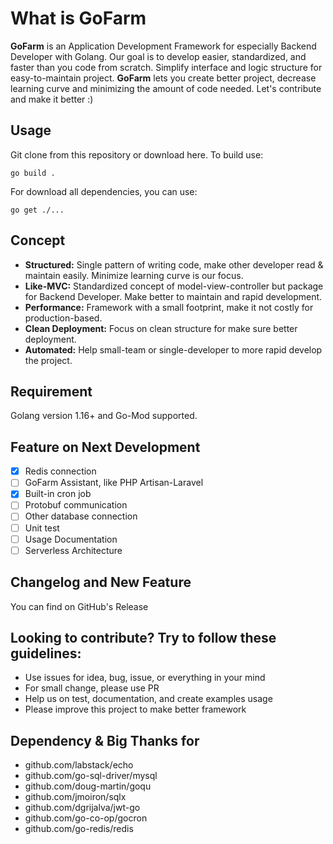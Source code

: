 # What is GoFarm
**GoFarm** is an Application Development Framework for especially Backend Developer with Golang. Our goal is to develop easier, standardized, and faster than you code from scratch. Simplify interface and logic structure for easy-to-maintain project. **GoFarm** lets you create better project, decrease learning curve and minimizing the amount of code needed. Let's contribute and make it better :)

## Usage
Git clone from this repository or download here. To build use:
```
go build .
```
For download all dependencies, you can use:
```
go get ./...
```

## Concept
- **Structured:** Single pattern of writing code, make other developer read & maintain easily. Minimize learning curve is our focus.
- **Like-MVC:** Standardized concept of model-view-controller but package for Backend Developer. Make better to maintain and rapid development.
- **Performance:** Framework with a small footprint, make it not costly for production-based.
- **Clean Deployment:** Focus on clean structure for make sure better deployment.
- **Automated:** Help small-team or single-developer to more rapid develop the project.

## Requirement
Golang version 1.16+ and Go-Mod supported.

## Feature on Next Development
- [x] Redis connection
- [ ] GoFarm Assistant, like PHP Artisan-Laravel
- [x] Built-in cron job
- [ ] Protobuf communication
- [ ] Other database connection
- [ ] Unit test
- [ ] Usage Documentation
- [ ] Serverless Architecture

## Changelog and New Feature
You can find on GitHub's Release

## Looking to contribute? Try to follow these guidelines:
- Use issues for idea, bug, issue, or everything in your mind
- For small change, please use PR
- Help us on test, documentation, and create examples usage
- Please improve this project to make better framework

## Dependency & Big Thanks for
- github.com/labstack/echo
- github.com/go-sql-driver/mysql
- github.com/doug-martin/goqu
- github.com/jmoiron/sqlx
- github.com/dgrijalva/jwt-go
- github.com/go-co-op/gocron
- github.com/go-redis/redis
